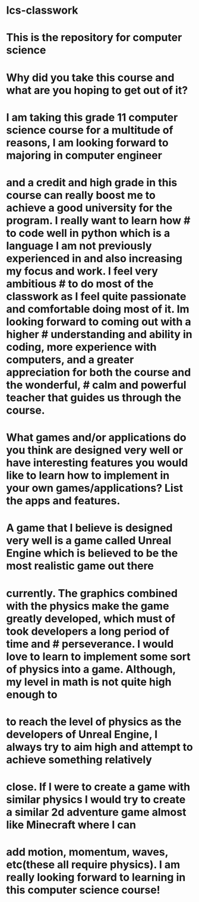 # Ics-classwork
# This is the repository for computer science
# Why did you take this course and what are you hoping to get out of it?

# I am taking this grade 11 computer science course for a multitude of reasons, I am looking forward to majoring in computer engineer
# and a credit and high grade in this course can really boost me to achieve a good university for the program. I really want to learn how # to code well in python which is a language I am not previously experienced in and also increasing my focus and work. I feel very ambitious # to do most of the classwork as I feel quite passionate and comfortable doing most of it. Im looking forward to coming out with a higher # understanding and ability in coding, more experience with computers, and a greater appreciation for both the course and the wonderful, # calm and powerful teacher that guides us through the course.

# What games and/or applications do you think are designed very well or have interesting features you would like to learn how to implement in your own games/applications? List the apps and features.

# A game that I believe is designed very well is a game called Unreal Engine which is believed to be the most realistic game out there 
# currently. The graphics combined with the physics make the game greatly developed, which must of took developers a long period of time and # perseverance. I would love to learn to implement some sort of physics into a game. Although, my level in math is not quite high enough to 
# to reach the level of physics as the developers of Unreal Engine, I always try to aim high and attempt to achieve something relatively 
# close. If I were to create a game with similar physics I would try to create a similar 2d adventure game almost like Minecraft where I can
# add motion, momentum, waves, etc(these all require physics). I am really looking forward to learning in this computer science course!
